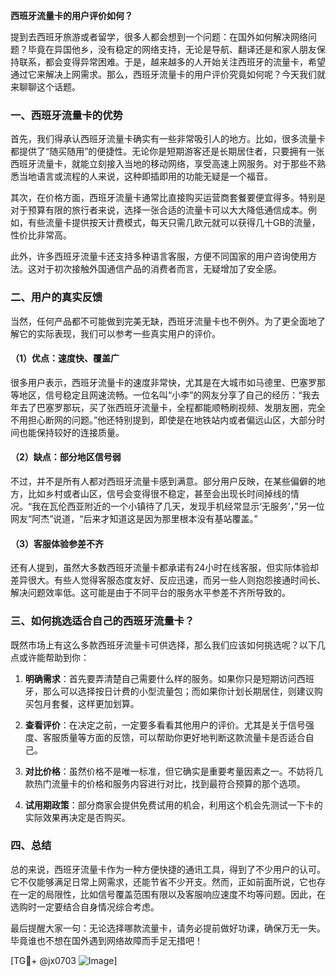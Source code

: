 **西班牙流量卡的用户评价如何？**

提到去西班牙旅游或者留学，很多人都会想到一个问题：在国外如何解决网络问题？毕竟在异国他乡，没有稳定的网络支持，无论是导航、翻译还是和家人朋友保持联系，都会变得异常困难。于是，越来越多的人开始关注西班牙的流量卡，希望通过它来解决上网需求。那么，西班牙流量卡的用户评价究竟如何呢？今天我们就来聊聊这个话题。

### 一、西班牙流量卡的优势

首先，我们得承认西班牙流量卡确实有一些非常吸引人的地方。比如，很多流量卡都提供了“随买随用”的便捷性。无论你是短期游客还是长期居住者，只要拥有一张西班牙流量卡，就能立刻接入当地的移动网络，享受高速上网服务。对于那些不熟悉当地语言或流程的人来说，这种即插即用的功能无疑是一个福音。

其次，在价格方面，西班牙流量卡通常比直接购买运营商套餐要便宜得多。特别是对于预算有限的旅行者来说，选择一张合适的流量卡可以大大降低通信成本。例如，有些流量卡提供按天计费模式，每天只需几欧元就可以获得几十GB的流量，性价比非常高。

此外，许多西班牙流量卡还支持多种语言客服，方便不同国家的用户咨询使用方法。这对于初次接触外国通信产品的消费者而言，无疑增加了安全感。

### 二、用户的真实反馈

当然，任何产品都不可能做到完美无缺，西班牙流量卡也不例外。为了更全面地了解它的实际表现，我们可以参考一些真实用户的评价。

#### （1）优点：速度快、覆盖广

很多用户表示，西班牙流量卡的速度非常快，尤其是在大城市如马德里、巴塞罗那等地区，信号稳定且网速流畅。一位名叫“小李”的网友分享了自己的经历：“我去年去了巴塞罗那玩，买了张西班牙流量卡，全程都能顺畅刷视频、发朋友圈，完全不用担心断网的问题。”他还特别提到，即使是在地铁站内或者偏远山区，大部分时间也能保持较好的连接质量。

#### （2）缺点：部分地区信号弱

不过，并不是所有人都对西班牙流量卡感到满意。部分用户反映，在某些偏僻的地方，比如乡村或者山区，信号会变得很不稳定，甚至会出现长时间掉线的情况。“我在瓦伦西亚附近的一个小镇待了几天，发现手机经常显示‘无服务’，”另一位网友“阿杰”说道，“后来才知道这是因为那里根本没有基站覆盖。”

#### （3）客服体验参差不齐

还有人提到，虽然大多数西班牙流量卡都承诺有24小时在线客服，但实际体验却差异很大。有些人觉得客服态度友好、反应迅速，而另一些人则抱怨接通时间长、解决问题效率低。这可能是由于不同平台的服务水平参差不齐所导致的。

### 三、如何挑选适合自己的西班牙流量卡？

既然市场上有这么多款西班牙流量卡可供选择，那么我们应该如何挑选呢？以下几点或许能帮助到你：

1. **明确需求**：首先要弄清楚自己需要什么样的服务。如果你只是短期访问西班牙，那么可以选择按日计费的小型流量包；而如果你计划长期居住，则建议购买包月套餐，这样更加划算。
   
2. **查看评价**：在决定之前，一定要多看看其他用户的评价。尤其是关于信号强度、客服质量等方面的反馈，可以帮助你更好地判断这款流量卡是否适合自己。

3. **对比价格**：虽然价格不是唯一标准，但它确实是重要考量因素之一。不妨将几款热门流量卡的价格和服务内容进行对比，找到最符合预算的那个选项。

4. **试用期政策**：部分商家会提供免费试用的机会，利用这个机会先测试一下卡的实际效果再决定是否购买。

### 四、总结

总的来说，西班牙流量卡作为一种方便快捷的通讯工具，得到了不少用户的认可。它不仅能够满足日常上网需求，还能节省不少开支。然而，正如前面所说，它也存在一定的局限性，比如信号覆盖范围有限以及客服响应速度不均等问题。因此，在选购时一定要结合自身情况综合考虑。

最后提醒大家一句：无论选择哪款流量卡，请务必提前做好功课，确保万无一失。毕竟谁也不想在国外遇到网络故障而手足无措吧！

[TG💪+ @jx0703 ![Image](https://github.com/user-attachments/assets/dbca1d08-cadb-493c-b0ec-ad6f7a83f270)]